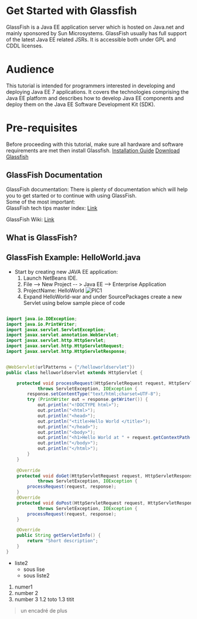 # Get Started with Glassfish
GlassFish is a Java EE application server which is hosted on Java.net and mainly sponsored by Sun Microsystems. GlassFish usually has full support of the latest Java EE related JSRs. It is accessible both under GPL and CDDL licenses.

# Audience
This tutorial is intended for programmers interested in developing and deploying Java EE 7 applications. It covers the technologies comprising the Java EE platform and describes how to develop Java EE components and deploy them on the Java EE Software Development Kit (SDK).

# Pre-requisites
Before proceeding with this tutorial, make sure all hardware and software requirements are met then install Glassfish.
[Installation Guide](https://docs.oracle.com/cd/E26576_01/doc.312/e24935/installing.htm#GSING00002)
[Download Glassfish](https://javaee.github.io/glassfish/download)

## GlassFish Documentation
GlassFish documentation: There is plenty of documentation which will help you to get started or to continue with using GlassFish.<br />
Some of the most important:  
GlassFish tech tips master index:
 [Link](https://glassfish.dev.java.net/public/TipsandBlogs.html)
 
GlassFish Wiki:
 [Link](http://wiki.glassfish.java.net/)
 
## What is GlassFish?

## GlassFish Example: HelloWorld.java

* Start by creating new JAVA EE application:
	1. Launch NetBeans IDE.
	2. File --> New Project -- > Java EE --> Enterprise Application
	3. ProjectName: HelloWorld
	![PIC1](https://github.com/saadaibrahim/Glassfish/PIC1.PNG)
	4. Expand HelloWorld-war and under SourcePackages create a new Servlet using below sample piece of code
	
```java

import java.io.IOException;
import java.io.PrintWriter;
import javax.servlet.ServletException;
import javax.servlet.annotation.WebServlet;
import javax.servlet.http.HttpServlet;
import javax.servlet.http.HttpServletRequest;
import javax.servlet.http.HttpServletResponse;


@WebServlet(urlPatterns = {"/helloworldservlet"})
public class helloworldservlet extends HttpServlet {

    protected void processRequest(HttpServletRequest request, HttpServletResponse response)
            throws ServletException, IOException {
        response.setContentType("text/html;charset=UTF-8");
        try (PrintWriter out = response.getWriter()) {
            out.println("<!DOCTYPE html>");
            out.println("<html>");
            out.println("<head>");
            out.println("<title>Hello World </title>");            
            out.println("</head>");
            out.println("<body>");
            out.println("<h1>Hello World at " + request.getContextPath() + "</h1>");
            out.println("</body>");
            out.println("</html>");
        }
    }
 
    @Override
    protected void doGet(HttpServletRequest request, HttpServletResponse response)
            throws ServletException, IOException {
        processRequest(request, response);
    }
    @Override
    protected void doPost(HttpServletRequest request, HttpServletResponse response)
            throws ServletException, IOException {
        processRequest(request, response);
    }

    @Override
    public String getServletInfo() {
        return "Short description";
    }
}
```

* liste2
  * sous lise
  * sous liste2
  
  
1. numer1
1. number 2
1. number 3
   1.2 toto
   1.3 titit
   
   


> un encadré
> de plus


